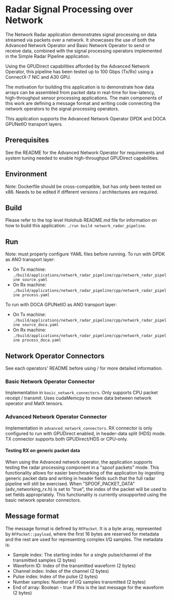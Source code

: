 # Radar Signal Processing over Network

The Network Radar application demonstrates signal processing on data streamed via packets over a network. It showcases the use of both the Advanced Network Operator and Basic Network Operator to send or receive data, combined with the signal processing operators implemented in the Simple Radar Pipeline application.

Using the GPUDirect capabilities afforded by the Advanced Network Operator, this pipeline has been tested up to 100 Gbps (Tx/Rx) using a ConnectX-7 NIC and A30 GPU.

The motivation for building this application is to demonstrate how data arrays can be assembled from packet data in real-time for low-latency, high-throughput sensor processing applications. The main components of this work are defining a message format and writing code connecting the network operators to the signal processing operators.

This application supports the Advanced Network Operator DPDK and DOCA GPUNetIO transport layers.

## Prerequisites
See the README for the Advanced Network Operator for requirements and system tuning needed to enable high-throughput GPUDirect capabilities.

## Environment
Note: Dockerfile should be cross-compatible, but has only been tested on x86. Needs to be edited if different versions / architectures are required.

## Build
Please refer to the top level Holohub README.md file for information on how to build this application: `./run build network_radar_pipeline`.

## Run
Note: must properly configure YAML files before running. To run with DPDK as ANO transport layer:
- On Tx machine: `./build/applications/network_radar_pipeline/cpp/network_radar_pipeline source.yaml`
- On Rx machine: `./build/applications/network_radar_pipeline/cpp/network_radar_pipeline process.yaml`

To run with DOCA GPUNetIO as ANO transport layer:
- On Tx machine: `./build/applications/network_radar_pipeline/cpp/network_radar_pipeline source_doca.yaml`
- On Rx machine: `./build/applications/network_radar_pipeline/cpp/network_radar_pipeline process_doca.yaml`

## Network Operator Connectors
See each operators' README before using / for more detailed information.
### Basic Network Operator Connector
Implementation in `basic_network_connectors`. Only supports CPU packet receipt / transmit. Uses cudaMemcpy to move data between network operator and MatX tensors.
### Advanced Network Operator Connector
Implementation in `advanced_network_connectors`. RX connector is only configured to run with GPUDirect enabled, in header-data split (HDS) mode. TX connector supports both GPUDirect/HDS or CPU-only.
#### Testing RX on generic packet data
When using the Advanced network operator, the application supports testing the radar processing component in a "spoof packets" mode. This functionality allows for easier benchmarking of the application by ingesting generic packet data and writing in header fields such that the full radar pipeline will still be exercised. When "SPOOF_PACKET_DATA" (adv_networking_rx.h) is set to "true", the index of the packet will be used to set fields appropriately. This functionality is currently unsupported using the basic network operator connectors.

## Message format
The message format is defined by `RFPacket`. It is a byte array, represented by `RFPacket::payload`, where the first 16 bytes are reserved for metadata and the rest are used for representing complex I/Q samples. The metadata is:
- Sample index: The starting index for a single pulse/channel of the transmitted samples (2 bytes)
- Waveform ID: Index of the transmitted waveform (2 bytes)
- Channel index: Index of the channel (2 bytes)
- Pulse index: Index of the pulse (2 bytes)
- Number samples: Number of I/Q samples transmitted (2 bytes)
- End of array: Boolean - true if this is the last message for the waveform (2 bytes)